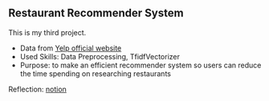 ## Restaurant Recommender System

This is my third project.
- Data from [Yelp official website](https://www.yelp.com/dataset)
- Used Skills: Data Preprocessing, TfidfVectorizer
- Purpose: to make an efficient recommender system so users can reduce the time spending on researching restaurants

Reflection: [notion](https://www.notion.so/zzaeeunssi/Project_restaurant-recommender-0a464f18b9e84747a3b81a3e09e572b8)
